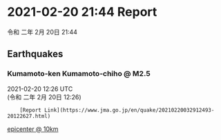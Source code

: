 # 2021-02-20 21:44 Report
令和 二年 2月 20日 21:44

## Earthquakes
### Kumamoto-ken Kumamoto-chiho @ M2.5
2021-02-20 12:26 UTC  
        (令和 二年 2月 20日 12:26)
  
        [Report Link](https://www.jma.go.jp/en/quake/20210220032912493-20122627.html)  
[epicenter @ 10km](https://www.google.com/maps/place/32°42'00%22+130°42'00%22/@32.7,130.7,17z/data=!3m1!4b1!4m5!3m4!1s0x0:0x0!8m2!3d32.7!4d130.7)